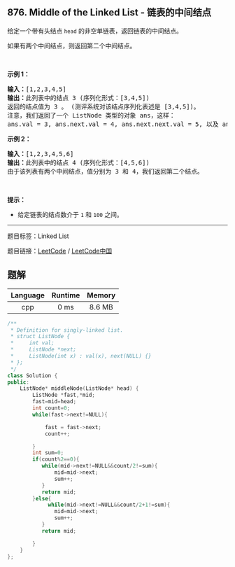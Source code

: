 ## 876. Middle of the Linked List - 链表的中间结点

<!--If you want to use the English description, use `question.content` instead-->

<p>给定一个带有头结点&nbsp;<code>head</code>&nbsp;的非空单链表，返回链表的中间结点。</p>

<p>如果有两个中间结点，则返回第二个中间结点。</p>

<p>&nbsp;</p>

<p><strong>示例 1：</strong></p>

<pre><strong>输入：</strong>[1,2,3,4,5]
<strong>输出：</strong>此列表中的结点 3 (序列化形式：[3,4,5])
返回的结点值为 3 。 (测评系统对该结点序列化表述是 [3,4,5])。
注意，我们返回了一个 ListNode 类型的对象 ans，这样：
ans.val = 3, ans.next.val = 4, ans.next.next.val = 5, 以及 ans.next.next.next = NULL.
</pre>

<p><strong>示例&nbsp;2：</strong></p>

<pre><strong>输入：</strong>[1,2,3,4,5,6]
<strong>输出：</strong>此列表中的结点 4 (序列化形式：[4,5,6])
由于该列表有两个中间结点，值分别为 3 和 4，我们返回第二个结点。
</pre>

<p>&nbsp;</p>

<p><strong>提示：</strong></p>

<ul>
	<li>给定链表的结点数介于&nbsp;<code>1</code>&nbsp;和&nbsp;<code>100</code>&nbsp;之间。</li>
</ul>



-----

题目标签：Linked List

题目链接：[LeetCode](https://leetcode.com/problems/middle-of-the-linked-list/description/)  /  [LeetCode中国](https://leetcode-cn.com/problems/middle-of-the-linked-list/description/)

## 题解



| Language | Runtime | Memory |
|:---:|:---:|:---:|
| cpp  | 0 ms | 8.6 MB |

```cpp
/**
 * Definition for singly-linked list.
 * struct ListNode {
 *     int val;
 *     ListNode *next;
 *     ListNode(int x) : val(x), next(NULL) {}
 * };
 */
class Solution {
public:
    ListNode* middleNode(ListNode* head) {
        ListNode *fast,*mid;
        fast=mid=head;
        int count=0;
        while(fast->next!=NULL){

            fast = fast->next;
            count++;

        }
        int sum=0;
        if(count%2==0){
           while(mid->next!=NULL&&count/2!=sum){
               mid=mid->next;
               sum++;
           }
           return mid;
        }else{
             while(mid->next!=NULL&&count/2+1!=sum){
               mid=mid->next;
               sum++;
           }
           return mid;

        }
    }
};
```
